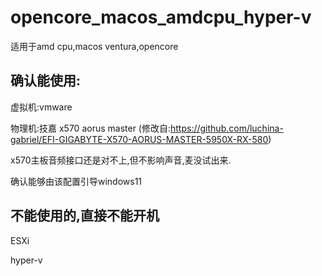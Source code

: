 # opencore_macos_amdcpu_hyper-v
适用于amd cpu,macos ventura,opencore

确认能使用:
-------------------------------

虚拟机:vmware

物理机:技嘉 x570 aorus master (修改自:https://github.com/luchina-gabriel/EFI-GIGABYTE-X570-AORUS-MASTER-5950X-RX-580)

x570主板音频接口还是对不上,但不影响声音,麦没试出来.

确认能够由该配置引导windows11


不能使用的,直接不能开机
-------------------------------


ESXi

hyper-v
